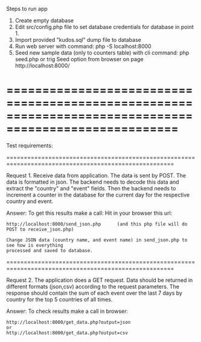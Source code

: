Steps to run app

1. Create empty database
2. Edit src/config.php file to set database credentials for database in point 1.
3. Import provided "kudos.sql" dump file to database
4. Run web server with command: php -S localhost:8000
4. Seed new sample data (only to counters table) with cli command:
	php seed.php 
	or 
	trig Seed option from browser on page http://localhost:8000/
		
======================================================================================================
======================================================================================================

Test requirements:

======================================================================================================

Request 1. Receive data from application. The data is sent by POST. The data is formatted in json.
The backend needs to decode this data and extract the "country" and "event" fields.
Then the backend needs to increment a counter in the database for the current day
for the respective country and event.

Answer:
To get this results make a call:
	Hit in your browser this url: 

	http://localhost:8000/send_json.php      (and this php file will do POST to receive_json.php)

	Change JSON data (country name, and event name) in send_json.php to see how is everything 
	processed and saved to database.

======================================================================================================

Request 2. The application does a GET request. Data should be returned in different formats (json,csv)
according to the request parameters. The response should contain the sum of each event
over the last 7 days by country for the top 5 countries of all times. 

Answer: 
To check results make a call in browser:

	http://localhost:8000/get_data.php?output=json
	or
	http://localhost:8000/get_data.php?output=csv